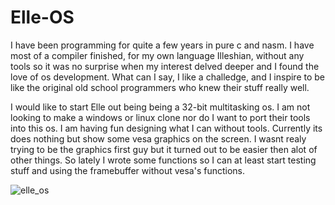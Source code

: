 # Elle-OS

I have been programming for quite a few years in pure c and nasm. I have most of a compiler finished, for my own language Illeshian, without any tools so it was no surprise when my interest delved deeper and I found the love of os development. What can I say, I like a challedge, and I inspire to be like the original old school programmers who knew their stuff really well. 

I would like to start Elle out being being a 32-bit multitasking os. I am not looking to make a windows or linux clone nor do I want to port their tools into this os. I am having fun designing what I can without tools. Currently its does nothing but show some vesa graphics on the screen. I wasnt realy trying to be the graphics first guy but it turned out to be easier then alot of other things. So lately I wrote some functions so I can at least start testing stuff and using the framebuffer without vesa's functions.



![elle_os](https://github.com/ravenleeblack/Elle-OS/assets/76606152/62338810-4413-47a3-a214-1c31e8296587)








